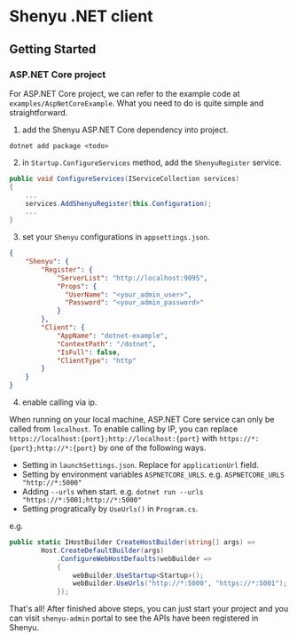 # Shenyu .NET client

## Getting Started

### ASP.NET Core project

For ASP.NET Core project, we can refer to the example code at `examples/AspNetCoreExample`. What you need to do is quite
simple and straightforward.

1. add the Shenyu ASP.NET Core dependency into project.

```shell
dotnet add package <todo>
```

2. in `Startup.ConfigureServices` method, add the `ShenyuRegister` service.

```c#
public void ConfigureServices(IServiceCollection services)
{
    ...
    services.AddShenyuRegister(this.Configuration);
    ...
}
```

3. set your `Shenyu` configurations in `appsettings.json`.

```json
{
    "Shenyu": {
        "Register": {
            "ServerList": "http://localhost:9095",
            "Props": {
              "UserName": "<your_admin_user>",
              "Password": "<your_admin_password>"
            }
        },
        "Client": {
            "AppName": "dotnet-example",
            "ContextPath": "/dotnet",
            "IsFull": false,
            "ClientType": "http"
        }
    }
}
```

4. enable calling via ip.

When running on your local machine, ASP.NET Core service can only be called from `localhost`. To enable calling by IP, you can replace `https://localhost:{port};http://localhost:{port}` with `https://*:{port};http://*:{port}` by one of the following ways.

- Setting in `launchSettings.json`. Replace for `applicationUrl` field.
- Setting by environment variables `ASPNETCORE_URLS`. e.g. `ASPNETCORE_URLS "http://*:5000"` 
- Adding `--urls` when start. e.g. `dotnet run --urls "https://*:5001;http://*:5000"`
- Setting progratically by `UseUrls()` in `Program.cs`. 

e.g. 

```csharp
public static IHostBuilder CreateHostBuilder(string[] args) =>
        Host.CreateDefaultBuilder(args)
            .ConfigureWebHostDefaults(webBuilder =>
            {
                webBuilder.UseStartup<Startup>();
                webBuilder.UseUrls("http://*:5000", "https://*:5001");
            });
```

That's all! After finished above steps, you can just start your project and you can visit `shenyu-admin` portal to see the APIs have been registered in Shenyu.
